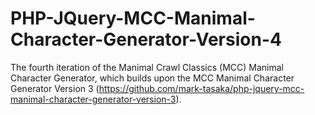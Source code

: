 # PHP-JQuery-MCC-Manimal-Character-Generator-Version-4
The fourth iteration of the Manimal Crawl Classics (MCC) Manimal Character Generator, which builds upon the MCC Manimal Character Generator Version 3 (https://github.com/mark-tasaka/php-jquery-mcc-manimal-character-generator-version-3).
